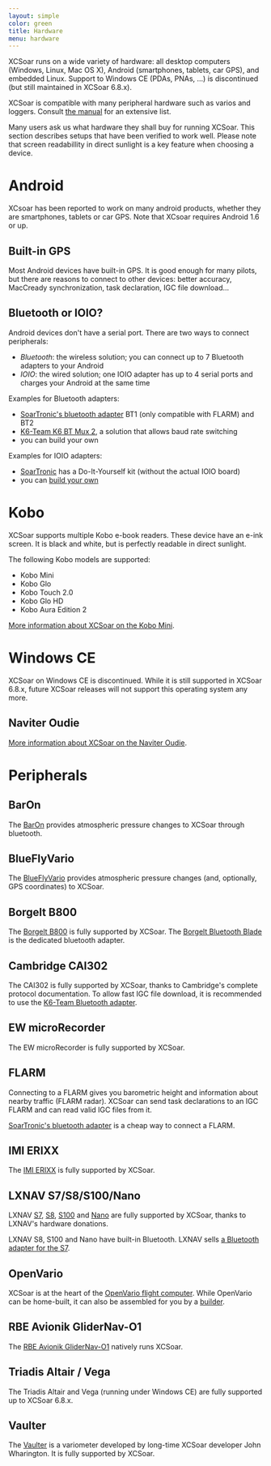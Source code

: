 ```yaml
---
layout: simple
color: green
title: Hardware
menu: hardware
---
```


XCSoar runs on a wide variety of hardware: all desktop computers
(Windows, Linux, Mac OS X), Android (smartphones, tablets, car GPS), and embedded Linux.
Support to Windows CE (PDAs, PNAs, ...) is discontinued (but still maintained in XCSoar 6.8.x). 

XCSoar is compatible with many peripheral hardware such as varios and
loggers. Consult [the manual](/discover/manual.html) for an extensive
list.

Many users ask us what hardware they shall buy for running XCSoar.
This section describes setups that have been verified to work well.
Please note that screen readabillity in direct sunlight is a key feature when choosing a device.

# Android

XCsoar has been reported to work on many android products, whether they are smartphones, tablets or car GPS.
Note that XCsoar requires Android 1.6 or up.

## Built-in GPS
Most Android devices have built-in GPS. It is good enough for many pilots,
but there are reasons to connect to other devices: better accuracy,
MacCready synchronization, task declaration, IGC file download...

## Bluetooth or IOIO?
Android devices don't have a serial port. There are two ways to
connect peripherals:

- *Bluetooth*: the wireless solution; you can connect up to 7
  Bluetooth adapters to your Android
- *IOIO*: the wired solution; one IOIO adapter has up to 4 serial
  ports and charges your Android at the same time

Examples for Bluetooth adapters:

- [SoarTronic's bluetooth adapter](http://www.soartronic.net/products) BT1 (only compatible with FLARM) and BT2
- [K6-Team K6 BT Mux 2](https://www.k6-team.de/K6-Bt-Mux-2-NMEA-Multiplexer-mit-Bluetooth), a solution that allows baud rate switching
- you can build your own

Examples for IOIO adapters:

- [SoarTronic](http://www.soartronic.net/products) has a Do-It-Yourself kit
  (without the actual IOIO board)
- you can [build your own](https://github.com/ytai/ioio/wiki)

# Kobo

XCSoar supports multiple Kobo e-book readers. These device have an e-ink screen.
It is black and white, but is perfectly readable in direct sunlight.

The following Kobo models are supported:

- Kobo Mini
- Kobo Glo
- Kobo Touch 2.0
- Kobo Glo HD
- Kobo Aura Edition 2

[More information about XCSoar on the Kobo Mini](http://max.kellermann.name/projects/xcsoar/kobo.html).

# Windows CE

XCSoar on Windows CE is discontinued. While it is still supported in XCSoar 6.8.x,  future XCSoar releases will not support this operating system any more.

## Naviter Oudie
[More information about XCSoar on the Naviter Oudie](oudie.html).

# Peripherals

## BarOn
The [BarOn](http://aero--tech.ru/en/#BARON) provides atmospheric pressure changes to XCSoar through bluetooth.

## BlueFlyVario
The [BlueFlyVario](https://www.blueflyvario.com/) provides atmospheric pressure changes (and, optionally, GPS coordinates) to XCSoar.

## Borgelt B800
The [Borgelt B800](http://www.borgeltinstruments.com/?page_id=48) is fully supported by XCSoar.
The [Borgelt Bluetooth Blade](http://www.borgeltinstruments.com/?page_id=156) is the dedicated bluetooth adapter.

## Cambridge CAI302
The CAI302 is fully supported by XCSoar, thanks to Cambridge's
complete protocol documentation. To allow fast IGC file download, it
is recommended to use the [K6-Team Bluetooth adapter](https://www.k6-team.de/K6-Bt-Mux-2-NMEA-Multiplexer-mit-Bluetooth).

## EW microRecorder
The EW microRecorder is fully supported by XCSoar.

## FLARM
Connecting to a FLARM gives you barometric height and information
about nearby traffic (FLARM radar). XCSoar can send task declarations
to an IGC FLARM and can read valid IGC files from it.

[SoarTronic's bluetooth adapter](http://www.soartronic.net/products) is a
cheap way to connect a FLARM.

## IMI ERIXX
The [IMI ERIXX](http://www.imi-gliding.com/products/erixx-flight-recorder.html) is fully supported by XCSoar.

## LXNAV S7/S8/S100/Nano
LXNAV [S7](https://www.lxnav.nl/v7.html), [S8](https://www.lxnav.nl/s8.html),
[S100](https://www.lxnav.nl/s100.html) and [Nano](http://www.lxnav.com/products/nano.html) are fully
supported by XCSoar, thanks to LXNAV's hardware donations.

LXNAV S8, S100 and Nano have built-in Bluetooth.
LXNAV sells [a Bluetooth adapter for the S7](https://gliding.lxnav.com/products/s7-s8-s80-bluetooth-module/).

## OpenVario
XCSoar is at the heart of the [OpenVario flight computer](https://www.openvario.org/doku.php).
While OpenVario can be home-built, it can also be assembled for you by a [builder](https://www.openvario.org/doku.php?id=builders:top).

## RBE Avionik GliderNav-O1
The [RBE Avionik GliderNav-O1](https://rbe-avionik.de/index.php/produkte/biofeet-erfahrungen) natively runs XCSoar.

## Triadis Altair / Vega
The Triadis Altair and Vega (running under Windows CE) are fully supported up to XCSoar 6.8.x.

## Vaulter
The [Vaulter](https://rbe-avionik.de/index.php/produkte/vaulter) is a variometer
developed by long-time XCSoar developer
John Wharington. It is
fully supported by XCSoar.

